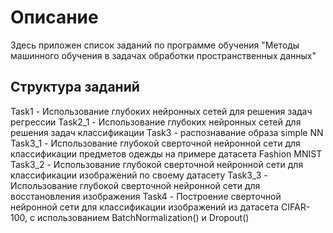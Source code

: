 
# Описание
Здесь приложен список заданий по программе обучения "Методы машинного обучения в задачах обработки пространственных данных"

## Структура заданий

Task1 - Использование глубоких нейронных сетей для решения задач регрессии
Task2_1 - Использование глубоких нейронных сетей для решения задач классификации
Task3 - распознавание образа simple NN
Task3_1 - Использование глубокой сверточной нейронной сети для классификации предметов одежды на примере датасета Fashion MNIST
Task3_2 - Использование глубокой сверточной нейронной сети для классификации изображений по своему датасету
Task3_3 - Использование глубокой сверточной нейронной сети для восстановления изображения
Task4 - Построение сверточной нейронной сети для классификации изображений из датасета CIFAR-100, с использованием BatchNormalization() и Dropout()
